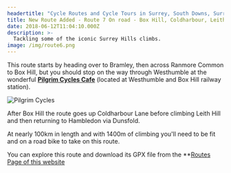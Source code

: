```yaml
---
headertitle: "Cycle Routes and Cycle Tours in Surrey, South Downs, Surrey Hills, West Sussex, Guildford, Haslemere, Farnham, Godalming, Chiddingfold and Petworth."
title: New Route Added - Route 7 On road - Box Hill, Coldharbour, Leith Hill - 92km 1400m of climbing
date: 2018-06-12T11:04:10.000Z
description: >-
  Tackling some of the iconic Surrey Hills climbs.
image: /img/route6.png
---
```

This route starts by heading over to Bramley, then across Ranmore Common to Box Hill, but you should stop on the way through Westhumble at the wonderful **[Pilgrim Cycles Cafe](http://pilgrim-cycles.co.uk/)** (located at Westhumble and Box Hill railway station).

![Pilgrim Cycles](/img/pilgrim_cycles.jpg)

After Box Hill the route goes up Coldharbour Lane before climbing Leith Hill and then returning to Hambledon via Dunsfold.

At nearly 100km in length and with 1400m of climbing you'll need to be fit and on a road bike to take on this route.

You can explore this route and download its GPX file from the **[Routes Page of this website](/routes/#route7)